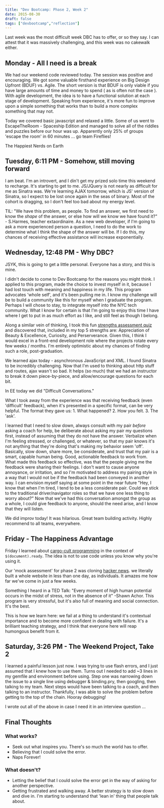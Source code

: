 ```yaml
---
title: "Dev Bootcamp: Phase 2, Week 2"
date: 2015-08-30
draft: false
tags: ["devbootcamp","reflection"]
---
```


Last week was the most difficult week DBC has to offer, or so they say. I can attest that it was massively challenging, and this week was no cakewalk either.

## Monday - All I need is a break
We had our weekend code reviewed today. The session was positive and encouraging. We got some valuable firsthand experience on Big Design Upfront (BDUF) vs. Agile. The short version is that BDUF is only viable if you have large amounts of time and money to spend ( as is often not the case ). With agile development, the idea is to have a functional solution at each stage of development. Speaking from experience, it's more fun to improve upon a simple something that works than to build a more complex something that may not.

Today we covered basic javascript and relaxed a little. Some of us went to EscapeTheRoom - Spaceship Edition and managed to solve all of the riddles and puzzles before our hour was up. Apparently only 25% of groups 'escape the room' in 60 minutes ... go team Fireflies!


The Happiest Nerds on Earth
## Tuesday, 6:11 PM - Somehow, still moving forward
I am beat. I'm an introvert, and I din't get my prized solo time this weekend to recharge. It's starting to get to me. JS/JQuery is not nearly as difficult for me as Sinatra was. We're learning AJAX tomorrow, which is JS' version of Sinatra, so I expect to be lost once again in the seas of binary. Most of the cohort is dragging, so I don't feel too bad about my energy level.

TIL: "We have this problem, as people. To find an answer, we first need to know the *shape* of the answer, or else how will we know we have found it?" - S.Harmes, teacher extaordinaire. As a new web developer, if I'm going to ask a more experienced person a question, I need to do the work to determine what I think the shape of the answer will be. If I do this, my chances of receiving effective assistance will increase exponentially.

## Wednesday, 12:48 PM - Why DBC?
JSYK, this is going to get a little personal. Everyone has a story, and this is mine.

I didn't decide to come to Dev Bootcamp for the reasons you might think. I applied to this program, made the choice to invest myself in it, because I had lost touch with meaning and happiness in my life. This program advocates 'whole self', and it's been pulling me in. I know my challenge will be to build a community like this for myself when I graduate the program. Perhaps I will chose to stay, to integrate myself into the NYC tech community. What I know for certain is that I'm going to enjoy this time I have where I get to put in as much effort as I like, and still feel as though I belong.

Along a similar vein of thinking, I took this fun [strengths assessment quiz](https://www.viacharacter.org/Survey/Account/Register) and discovered that, included in my top 5 strengths are: Appreciation of Beauty & Excellence, Curiosity, and Perserverance. Given this, I think I would excel in a front-end development role where the projects rotate every few weeks / months. I'm entirely optimistic about my chances of finding such a role, post-graduation.

We learned ajax today - asynchronous JavaScript and XML. I found Sinatra to be incredibly challenging. Now that I'm used to thinking about http stuff and routes, ajax wasn't so bad. It helps (so much) that we had an instructor to break it down piece-by-piece, and allow/encourage questions for each bit.

In EE today we did "Difficult Conversations."

What I took away from the experience was that receiving feedback (even 'difficult' feedback), when it's presented in a specific format, can be very helpful. The format they gave us: 1. What happened? 2. How you felt. 3. The 'ask'.

I learned that I need to slow down, always consult with my pair *before* asking a coach for help, be deliberate about asking my pair my questions first, instead of assuming that they do not have the answer. Verbalize when I'm feeling stressed, or challenged, or whatever, so that my pair knows it's not anything that they're doing that's making my behavior seem 'off'. Basically, slow down, share more, be considerate, and trust that my pair is a smart, capable human being. Good, actionable feedback to work from. What made this feedback so effective, was that the people giving me the feedback were sharing their feelings. I don't want to cause anyone annoyance, or irritation, and so I'm motivated to address my pairing style in a way that I would not be if the feedback had been conveyed in another way. I can envision myself saying at some point in the near future "Hey, I know that when I'm tired, I tend to be a less considerate pair. Could we stick to the traditional driver/navigator roles so that we have one less thing to worry about?" Now that we've had this conversation amongst the group as a whole, I could give feedback to anyone, should the need arise, and I know that they will listen.

We did improv today! It was hilarious. Great team building activity. Highly recommend to all teams, everywhere.

## Friday - The Happiness Advantage
Friday I learned about [cargo-cult programming](https://en.wikipedia.org/wiki/Cargo_cult_programming) in the context of `$(document).ready`. The idea is not to use code unless you know why you're using it.

Our 'mock assessment' for phase 2 was cloning [hacker news](https://news.ycombinator.com/). we literally built a whole website in less than one day, as individuals. It amazes me how far we've come in just a few weeks.

Something I heard in a TED Talk: "Every moment of high human potential occurs in the midst of stress, not in the absence of it" -Shawn Achor. This program is very stressful, but it's also full of meaning and social connection. It's the best.

This is how we learn here: we fail at a thing to understand it's contextual importance and to become more confident in dealing with failure. It's a brilliant teaching strategy, and I think that everyone here will reap humongous benefit from it.

## Saturday, 3:26 PM - The Weekend Project, Take 2
I learned a painful lesson just now. I was trying to use flash errors, and I just assumed that I knew how to use them. Turns out I needed to add ~3 lines in my gemfile and environment before using. Step one was narrowing down the issue to a single line using debugger & binding.pry, then googling, then talking to my team. Next steps would have been talking to a coach, and then talking to an instructor. Thankfully, I was able to solve the problem before getting to the top of the chain. Hooray debugging!

I wrote out all of the above in case I need it in an interview question ...

## Final Thoughts
### What works?
- Seek out what inspires you. There's so much the world has to offer.
- Believing that I could solve the error.
- Naps Forever!

### What doesn't?
- Letting the belief that I could solve the error get in the way of asking for another perspective.
- Getting frustrated and walking away. A better strategy is to slow down and dive in. I'm starting to understand that 'lean in' thing that people talk about.